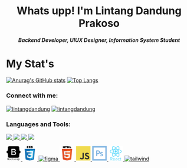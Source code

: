 <h1 align="center">Whats upp! I'm Lintang Dandung Prakoso</h1> 
<h5 align="center">Backend Developer, UIUX Designer, Information System Student</h5>

<h1>My Stat's</h1>

[![Anurag's GitHub stats](https://github-readme-stats.vercel.app/api?username=Lintangeaa)](https://github.com/anuraghazra/github-readme-stats)
[![Top Langs](https://github-readme-stats.vercel.app/api/top-langs/?username=Lintangeaa&layout=compact)](https://github.com/anuraghazra/github-readme-stats)

<h3 align="left">Connect with me:</h3>
<p align="left">
<a href="https://linkedin.com/in/lintangdandungprakoso" target="blank"><img align="center" src="https://raw.githubusercontent.com/rahuldkjain/github-profile-readme-generator/master/src/images/icons/Social/linked-in-alt.svg" alt="lintangdandung" height="30" width="40" /></a>
<a href="https://instagram.com/lindprak" target="blank"><img align="center" src="https://raw.githubusercontent.com/rahuldkjain/github-profile-readme-generator/master/src/images/icons/Social/instagram.svg" alt="lintangdandung" height="30" width="40" /></a>
</p>

<h3 align="left">Languages and Tools:</h3>
<p align="left"> <a href="/"> <img src="https://nodejs.org/static/images/logo.svg" width="" /> </a> <a href="/"> <img src="https://flask.palletsprojects.com/en/2.3.x/_images/flask-horizontal.png" width="80" /> </a> <a href="/"> <img src="https://webimages.mongodb.com/_com_assets/cms/kuyjf3vea2hg34taa-horizontal_default_slate_blue.svg?auto=format%252Ccompress" width="40" /> </a> </a> <a href="/"> <img src="https://www.postgresql.org/media/img/about/press/elephant.png" width="40" /> </a></p>
<p align="left"> <a href="https://getbootstrap.com" target="_blank" rel="noreferrer"> <img src="https://raw.githubusercontent.com/devicons/devicon/master/icons/bootstrap/bootstrap-plain-wordmark.svg" alt="bootstrap" width="40" height="40"/> </a> <a href="https://www.w3schools.com/css/" target="_blank" rel="noreferrer"> <img src="https://raw.githubusercontent.com/devicons/devicon/master/icons/css3/css3-original-wordmark.svg" alt="css3" width="40" height="40"/> </a> <a href="https://www.figma.com/" target="_blank" rel="noreferrer"> <img src="https://www.vectorlogo.zone/logos/figma/figma-icon.svg" alt="figma" width="40" height="40"/> </a> <a href="https://www.w3.org/html/" target="_blank" rel="noreferrer"> <img src="https://raw.githubusercontent.com/devicons/devicon/master/icons/html5/html5-original-wordmark.svg" alt="html5" width="40" height="40"/> </a>  <a href="https://developer.mozilla.org/en-US/docs/Web/JavaScript" target="_blank" rel="noreferrer"> <img src="https://raw.githubusercontent.com/devicons/devicon/master/icons/javascript/javascript-original.svg" alt="javascript" width="40" height="40"/> </a> <a href="https://www.photoshop.com/en" target="_blank" rel="noreferrer"> <img src="https://raw.githubusercontent.com/devicons/devicon/master/icons/photoshop/photoshop-line.svg" alt="photoshop" width="40" height="40"/> </a> <a href="https://reactjs.org/" target="_blank" rel="noreferrer"> <img src="https://raw.githubusercontent.com/devicons/devicon/master/icons/react/react-original-wordmark.svg" alt="react" width="40" height="40"/> </a>  <a href="https://tailwindcss.com/" target="_blank" rel="noreferrer"> <img src="https://www.vectorlogo.zone/logos/tailwindcss/tailwindcss-icon.svg" alt="tailwind" width="40" height="40"/> </a>   </p>
